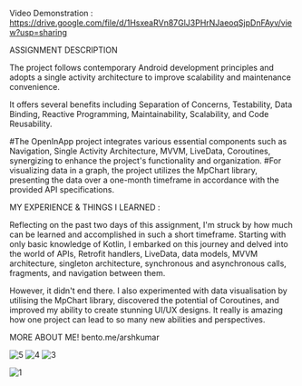 Video Demonstration : https://drive.google.com/file/d/1HsxeaRVn87GlJ3PHrNJaeoqSjpDnFAyv/view?usp=sharing

ASSIGNMENT DESCRIPTION

The project follows contemporary Android development principles and adopts a single activity architecture to improve scalability and maintenance convenience.

It  offers several benefits including Separation of Concerns, Testability, Data Binding, Reactive Programming, Maintainability, Scalability, and Code Reusability.

#The OpenInApp project integrates various essential components such as Navigation, Single Activity Architecture, MVVM, LiveData, Coroutines, synergizing to enhance the project's functionality and organization.
#For visualizing data in a graph, the project utilizes the MpChart library, presenting the data over a one-month timeframe in accordance with the provided API specifications.

MY EXPERIENCE & THINGS I LEARNED :

Reflecting on the past two days of this assignment, I'm struck by how much can be learned and accomplished in such a short timeframe. Starting with only basic knowledge of Kotlin, I embarked on this journey and delved into the world of APIs, Retrofit handlers, LiveData, data models, MVVM architecture, singleton architecture, synchronous and asynchronous calls, fragments, and navigation between them.

However, it didn't end there. I also experimented with data visualisation by utilising the MpChart library, discovered the potential of Coroutines, and improved my ability to create stunning UI/UX designs.
It really is amazing how one project can lead to so many new abilities and perspectives.

MORE ABOUT ME!
bento.me/arshkumar


![5](https://github.com/arsh-kum04/OpenInAppAssignment/assets/106028200/a5cede5d-4603-4a35-801a-fc37b9ab6a2f)
![4](https://github.com/arsh-kum04/OpenInAppAssignment/assets/106028200/c69e5b61-1f41-4fd6-a32c-f3c880fe37ce)
![3](https://github.com/arsh-kum04/OpenInAppAssignment/assets/106028200/0a00b17a-af20-48c0-b248-7ab4fb0d3650)

![1](https://github.com/arsh-kum04/OpenInAppAssignment/assets/106028200/95820d4d-53b0-4471-a4e0-e2e1e715eeb5)
